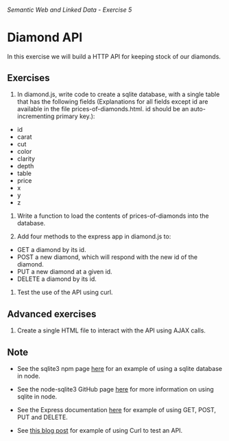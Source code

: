 ###### Semantic Web and Linked Data - Exercise 5
# Diamond API
In this exercise we will build a HTTP API for keeping stock of our diamonds.

## Exercises
1. In diamond.js, write code to create a sqlite database, with a single table that has the following fields (Explanations for all fields except id are available in the file prices-of-diamonds.html.
id should be an auto-incrementing primary key.):
  - id
  - carat
  - cut
  - color
  - clarity
  - depth
  - table
  - price
  - x
  - y
  - z

1. Write a function to load the contents of prices-of-diamonds into the database.

1. Add four methods to the express app in diamond.js to:
  - GET a diamond by its id.
  - POST a new diamond, which will respond with the new id of the diamond.
  - PUT a new diamond at a given id.
  - DELETE a diamond by its id.

1. Test the use of the API using curl.

## Advanced exercises
1. Create a single HTML file to interact with the API using AJAX calls.

## Note
- See the sqlite3 npm page [here](https://www.npmjs.com/package/sqlite3) for an example of using a sqlite database in node.

- See the node-sqlite3 GitHub page [here](https://github.com/mapbox/node-sqlite3) for more information on using sqlite in node.

- See the Express documentation [here](http://expressjs.com/starter/basic-routing.html) for example of using GET, POST, PUT and DELETE.

- See [this blog post](http://blogs.plexibus.com/2009/01/15/rest-esting-with-curl/) for example of using Curl to test an API.
